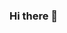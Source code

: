 ### Hi there 👋

<!--
**williamarias4/williamarias4** is a ✨ _special_ ✨ repository because its `README.md` (this file) appears on your GitHub profile.

[![William's GitHub stats](https://github-readme-stats.vercel.app/api?username=williamarias4)](https://github.com/williamarias4/github-readme-stats)

Here are some ideas to get you started:

- 🔭 I’m currently working on ...
- 🌱 I’m currently learning ...
- 👯 I’m looking to collaborate on ...
- 🤔 I’m looking for help with ...
- 💬 Ask me about ...
- 📫 How to reach me: ...
- 😄 Pronouns: ...
- ⚡ Fun fact: ...
-->
